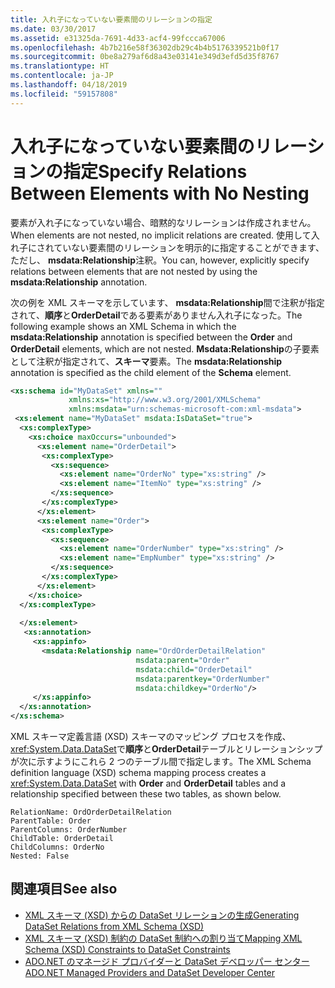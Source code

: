 ```yaml
---
title: 入れ子になっていない要素間のリレーションの指定
ms.date: 03/30/2017
ms.assetid: e31325da-7691-4d33-acf4-99fccca67006
ms.openlocfilehash: 4b7b216e58f36302db29c4b4b5176339521b0f17
ms.sourcegitcommit: 0be8a279af6d8a43e03141e349d3efd5d35f8767
ms.translationtype: HT
ms.contentlocale: ja-JP
ms.lasthandoff: 04/18/2019
ms.locfileid: "59157808"
---
```

# <a name="specify-relations-between-elements-with-no-nesting"></a><span data-ttu-id="cee11-102">入れ子になっていない要素間のリレーションの指定</span><span class="sxs-lookup"><span data-stu-id="cee11-102">Specify Relations Between Elements with No Nesting</span></span>
<span data-ttu-id="cee11-103">要素が入れ子になっていない場合、暗黙的なリレーションは作成されません。</span><span class="sxs-lookup"><span data-stu-id="cee11-103">When elements are not nested, no implicit relations are created.</span></span> <span data-ttu-id="cee11-104">使用して入れ子にされていない要素間のリレーションを明示的に指定することができます、ただし、 **msdata:Relationship**注釈。</span><span class="sxs-lookup"><span data-stu-id="cee11-104">You can, however, explicitly specify relations between elements that are not nested by using the **msdata:Relationship** annotation.</span></span>  
  
 <span data-ttu-id="cee11-105">次の例を XML スキーマを示しています、 **msdata:Relationship**間で注釈が指定されて、**順序**と**OrderDetail**である要素がありません入れ子になった。</span><span class="sxs-lookup"><span data-stu-id="cee11-105">The following example shows an XML Schema in which the **msdata:Relationship** annotation is specified between the **Order** and **OrderDetail** elements, which are not nested.</span></span> <span data-ttu-id="cee11-106">**Msdata:Relationship**の子要素として注釈が指定されて、**スキーマ**要素。</span><span class="sxs-lookup"><span data-stu-id="cee11-106">The **msdata:Relationship** annotation is specified as the child element of the **Schema** element.</span></span>  
  
```xml  
<xs:schema id="MyDataSet" xmlns=""   
             xmlns:xs="http://www.w3.org/2001/XMLSchema"   
             xmlns:msdata="urn:schemas-microsoft-com:xml-msdata">  
 <xs:element name="MyDataSet" msdata:IsDataSet="true">  
  <xs:complexType>  
    <xs:choice maxOccurs="unbounded">  
      <xs:element name="OrderDetail">  
       <xs:complexType>  
         <xs:sequence>  
           <xs:element name="OrderNo" type="xs:string" />  
           <xs:element name="ItemNo" type="xs:string" />  
         </xs:sequence>  
       </xs:complexType>  
      </xs:element>  
      <xs:element name="Order">  
       <xs:complexType>  
         <xs:sequence>  
           <xs:element name="OrderNumber" type="xs:string" />  
           <xs:element name="EmpNumber" type="xs:string" />  
         </xs:sequence>  
       </xs:complexType>  
      </xs:element>  
    </xs:choice>  
  </xs:complexType>  
  
  </xs:element>  
   <xs:annotation>  
     <xs:appinfo>  
       <msdata:Relationship name="OrdOrderDetailRelation"  
                            msdata:parent="Order"   
                            msdata:child="OrderDetail"   
                            msdata:parentkey="OrderNumber"   
                            msdata:childkey="OrderNo"/>  
     </xs:appinfo>  
  </xs:annotation>  
</xs:schema>  
```  
  
 <span data-ttu-id="cee11-107">XML スキーマ定義言語 (XSD) スキーマのマッピング プロセスを作成、<xref:System.Data.DataSet>で**順序**と**OrderDetail**テーブルとリレーションシップが次に示すようにこれら 2 つのテーブル間で指定します。</span><span class="sxs-lookup"><span data-stu-id="cee11-107">The XML Schema definition language (XSD) schema mapping process creates a <xref:System.Data.DataSet> with **Order** and **OrderDetail** tables and a relationship specified between these two tables, as shown below.</span></span>  
  
```  
RelationName: OrdOrderDetailRelation  
ParentTable: Order  
ParentColumns: OrderNumber   
ChildTable: OrderDetail  
ChildColumns: OrderNo   
Nested: False  
```  
  
## <a name="see-also"></a><span data-ttu-id="cee11-108">関連項目</span><span class="sxs-lookup"><span data-stu-id="cee11-108">See also</span></span>

- [<span data-ttu-id="cee11-109">XML スキーマ (XSD) からの DataSet リレーションの生成</span><span class="sxs-lookup"><span data-stu-id="cee11-109">Generating DataSet Relations from XML Schema (XSD)</span></span>](../../../../../docs/framework/data/adonet/dataset-datatable-dataview/generating-dataset-relations-from-xml-schema-xsd.md)
- [<span data-ttu-id="cee11-110">XML スキーマ (XSD) 制約の DataSet 制約への割り当て</span><span class="sxs-lookup"><span data-stu-id="cee11-110">Mapping XML Schema (XSD) Constraints to DataSet Constraints</span></span>](../../../../../docs/framework/data/adonet/dataset-datatable-dataview/mapping-xml-schema-xsd-constraints-to-dataset-constraints.md)
- [<span data-ttu-id="cee11-111">ADO.NET のマネージド プロバイダーと DataSet デベロッパー センター</span><span class="sxs-lookup"><span data-stu-id="cee11-111">ADO.NET Managed Providers and DataSet Developer Center</span></span>](https://go.microsoft.com/fwlink/?LinkId=217917)
